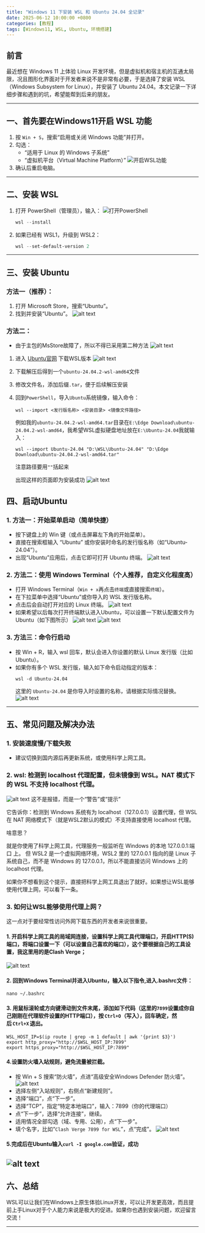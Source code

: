 ```yaml
---
title: "Windows 11 下安装 WSL 和 Ubuntu 24.04 全记录"
date: 2025-06-12 10:00:00 +0800
categories: [教程]
tags: [Windows11, WSL, Ubuntu, 环境搭建]
---
```


## 前言

最近想在 Windows 11 上体验 Linux 开发环境，但是虚拟机和宿主机的互通太局限，况且图形化界面对于开发者来说不是非常有必要，于是选择了安装 WSL（Windows Subsystem for Linux），并安装了 Ubuntu 24.04。本文记录一下详细步骤和遇到的坑，希望能帮到后来的朋友。

---

## 一、首先要在Windows11开启 WSL 功能

1. 按 `Win + S`，搜索“启用或关闭 Windows 功能”并打开。
2. 勾选：
    - “适用于 Linux 的 Windows 子系统”
    - “虚拟机平台（Virtual Machine Platform）”
    ![开启WSL功能](/assets/post_imgs/2025-06-13-windows11-install-wsl-ubuntu24-04/image.png)
3. 确认后重启电脑。

---

## 二、安装 WSL

1. 打开 PowerShell（管理员），输入：
    ![打开PowerShell](/assets/post_imgs/2025-06-13-windows11-install-wsl-ubuntu24-04/image-1.png)
    ```powershell
    wsl --install
    ```

2. 如果已经有 WSL1，升级到 WSL2：

    ```powershell
    wsl --set-default-version 2
    ```

---

## 三、安装 Ubuntu
### 方法一（推荐）：
1. 打开 Microsoft Store，搜索“Ubuntu”。
2. 找到并安装“Ubuntu”。
    ![alt text](/assets/post_imgs/2025-06-13-windows11-install-wsl-ubuntu24-04/image-4.png)

### 方法二：
- 由于主包的MsStore故障了，所以不得已采用第二种方法
![alt text](/assets/post_imgs/2025-06-13-windows11-install-wsl-ubuntu24-04/image-2.png)
1. 进入 [Ubuntu官网](https://ubuntu.com/desktop/wsl) 下载WSL版本
![alt text](/assets/post_imgs/2025-06-13-windows11-install-wsl-ubuntu24-04/image-3.png)
2. 下载解压后得到一个`ubuntu-24.04.2-wsl-amd64`文件
3. 修改文件名，添加后缀`.tar`，便于后续解压安装
4. 回到`PowerShell`，导入`Ubuntu`系统镜像，输入命令：
    ```
    wsl --import <发行版名称> <安装目录> <镜像文件路径>
    ```
    例如我的`ubuntu-24.04.2-wsl-amd64.tar`目录在`E:\Edge Download\ubuntu-24.04.2-wsl-amd64`，我希望WSL虚拟硬盘地址放在`E:\Ubuntu-24.04`我就输入：
    ```
    wsl --import Ubuntu-24.04 "D:\WSL\Ubuntu-24.04" "D:\Edge Download\ubuntu-24.04.2-wsl-amd64.tar"
    ```
    注意路径要用`""`括起来
    
    出现这样的页面即为安装成功
    ![alt text](/assets/post_imgs/2025-06-13-windows11-install-wsl-ubuntu24-04/image-5.png)

## 四、启动Ubuntu

### 1. **方法一**：开始菜单启动（简单快捷）
- 按下键盘上的 Win 键（或点击屏幕左下角的开始菜单）。
- 直接在搜索框输入 “Ubuntu” 或你安装时命名的发行版名称（如“Ubuntu-24.04”）。
- 出现“Ubuntu”应用后，点击它即可打开 Ubuntu 终端。
    ![alt text](/assets/post_imgs/2025-06-13-windows11-install-wsl-ubuntu24-04/image-6.png)

### 2. **方法二**：使用 Windows Terminal（个人推荐，自定义化程度高）
- 打开 Windows Terminal（`Win + x`再点击`终端`或直接搜索`终端`）。
- 在下拉菜单中选择“Ubuntu”或你导入的 WSL 发行版名称。
- 点击后会自动打开对应的 Linux 终端。
    ![alt text](/assets/post_imgs/2025-06-13-windows11-install-wsl-ubuntu24-04/image-7.png)
- 如果希望以后每次打开终端默认进入Ubuntu，可以设置一下默认配置文件为Ubuntu（如下图所示）
![alt text](/assets/post_imgs/2025-06-13-windows11-install-wsl-ubuntu24-04/image-10.png)
![alt text](/assets/post_imgs/2025-06-13-windows11-install-wsl-ubuntu24-04/image-11.png)

### 3. **方法三**：命令行启动
- 按 Win + R，输入 wsl 回车，默认会进入你设置的默认 Linux 发行版（比如 Ubuntu）。
- 如果你有多个 WSL 发行版，输入如下命令启动指定的版本：
    ```
    wsl -d Ubuntu-24.04
    ```
    这里的 `Ubuntu-24.04` 是你导入时设置的名称，请根据实际情况替换。
    ![alt text](/assets/post_imgs/2025-06-13-windows11-install-wsl-ubuntu24-04/image-8.png)



---

## 五、常见问题及解决办法

### 1. 安装速度慢/下载失败
- 建议切换到国内源后再更新系统，或使用科学上网工具。

### 2. wsl: 检测到 localhost 代理配置，但未镜像到 WSL。NAT 模式下的 WSL 不支持 localhost 代理。
![alt text](/assets/post_imgs/2025-06-13-windows11-install-wsl-ubuntu24-04/image-9.png)
这不是报错，而是一个“警告”或“提示”

它告诉你：检测到 Windows 系统有为 localhost（127.0.0.1）设置代理，但 WSL 在 NAT 网络模式下（就是WSL2默认的模式）不支持直接使用 localhost 代理。

啥意思？

就是你使用了科学上网工具，代理服务一般监听在 Windows 的本地 127.0.0.1:端口 上。
但 WSL2 是一个虚拟网络环境，WSL2 里的 127.0.0.1 指向的是 Linux 子系统自己，而不是 Windows 的 127.0.0.1，所以不能直接访问 Windows 上的 localhost 代理。

如果你不想看到这个提示，直接把科学上网工具退出了就好。如果想让WSL能够使用代理上网，可以看下一条。

### 3. 如何让WSL能够使用代理上网？

这一点对于要经常性访问外网下载东西的开发者来说很重要。
#### 1. 开启科学上网工具的局域网连接，设置科学上网工具代理端口，开启HTTP(S)端口，将端口设置一下（可以设置自己喜欢的端口），这个要根据自己的工具设置，我这里用的是Clash Verge；
![alt text](/assets/post_imgs/2025-06-13-windows11-install-wsl-ubuntu24-04/image-12.png)

#### 2. 回到Windows Terminal并进入Ubuntu，输入以下指令,进入.bashrc文件：
```
nano ~/.bashrc
```

#### 3. 用鼠标滚轮或方向键滑动到文件末尾，添加如下代码（这里的`7899`设置成你自己刚刚在代理软件设置的HTTP端口），按 `Ctrl+O`（写入），回车确定，然后 `Ctrl+X` 退出。
```
WSL_HOST_IP=$(ip route | grep -m 1 default | awk '{print $3}')
export http_proxy="http://$WSL_HOST_IP:7899"
export https_proxy="http://$WSL_HOST_IP:7899"
```

#### 4.设置防火墙入站规则，避免流量被拦截。
- 按 Win + S 搜索“防火墙”，点进“高级安全Windows Defender 防火墙”。
![alt text](/assets/post_imgs/2025-06-13-windows11-install-wsl-ubuntu24-04/image-13.png)
- 选择左侧“入站规则”，右侧点“新建规则”。
- 选择“端口”，点“下一步”。
- 选择“TCP”，指定“特定本地端口”，输入：7899（你的代理端口）
- 点“下一步”，选择“允许连接”，继续。
- 适用情况全部勾选（域、专用、公用），点“下一步”。
- 填个名字，比如“`Clash Verge 7899 for WSL`”，点“完成”。
![alt text](/assets/post_imgs/2025-06-13-windows11-install-wsl-ubuntu24-04/image-15.png)

#### 5.完成后在Ubuntu输入`curl -I google.com`验证，成功
![alt text](/assets/post_imgs/2025-06-13-windows11-install-wsl-ubuntu24-04/image-14.png)
---


## 六、总结

WSL可以让我们在Windows上原生体验Linux开发，可以让开发更高效，而且提前上手Linux对于个人能力来说是极大的促进。如果你也遇到安装问题，欢迎留言交流！

---
